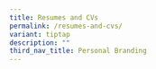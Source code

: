 ```yaml
---
title: Resumes and CVs
permalink: /resumes-and-cvs/
variant: tiptap
description: ""
third_nav_title: Personal Branding
---
```

